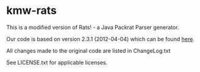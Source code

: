 kmw-rats
========

This is a modified version of Rats! - a Java Packrat Parser generator.

Our code is based on version 2.3.1 (2012-04-04) which can be found [here](http://cs.nyu.edu/rgrimm/xtc/#distribution).

All changes made to the original code are listed in ChangeLog.txt

See LICENSE.txt for applicable licenses.

